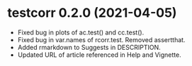 # testcorr 0.2.0 (2021-04-05)

* Fixed bug in plots of ac.test() and cc.test().
* Fixed bug in var.names of rcorr.test. Removed assertthat. 
* Added rmarkdown to Suggests in DESCRIPTION.
* Updated URL of article referenced in Help and Vignette.
